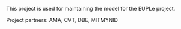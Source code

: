 This project is used for maintaining the model for the EUPLe project.

Project partners: AMA, CVT, DBE, MITMYNID

<!---
euple/euple is a ✨ special ✨ repository because its `README.md` (this file) appears on your GitHub profile.
You can click the Preview link to take a look at your changes.
--->
